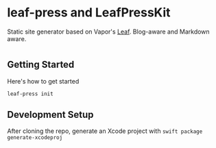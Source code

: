 # leaf-press and LeafPressKit

Static site generator based on Vapor's [Leaf](https://github.com/vapor/leaf-kit.git). Blog-aware and Markdown aware.


#


## Getting Started

Here's how to get started

`leaf-press init`

## Development Setup

After cloning the repo, generate an Xcode project with `swift package generate-xcodeproj`
